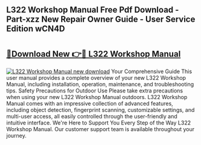 ## L322 Workshop Manual Free Pdf Download - Part-xzz New Repair Owner Guide - User Service Edition wCN4D

# <h2><a href="http://cf2460.oget.top/?id=L322+Workshop+Manual">🔗Download New 👉🔴 L322 Workshop Manual</a></h2>

[![L322 Workshop Manual new download](https://i.imgur.com/5g1atiW.png)](http://cf2460.oget.top/?id=L322+Workshop+Manual)
Your Comprehensive Guide This user manual provides a complete overview of your new L322 Workshop Manual, including installation, operation, maintenance, and troubleshooting tips. Safety Precautions for Outdoor Use Please take extra precautions when using your new L322 Workshop Manual outdoors. L322 Workshop Manual comes with an impressive collection of advanced features, including object detection, fingerprint scanning, customizable settings, and multi-user access, all easily controlled through the user-friendly and intuitive interface. We're Here to Support You Every Step of the Way L322 Workshop Manual. Our customer support team is available throughout your journey.

